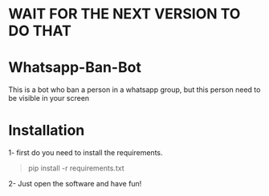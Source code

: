 # WAIT FOR THE NEXT VERSION TO DO THAT

# Whatsapp-Ban-Bot
This is a bot who ban a person in a whatsapp group, but this person need to be visible in your screen

# Installation

1- first do you need to install the requirements.

> pip install -r requirements.txt

2- Just open the software and have fun!
